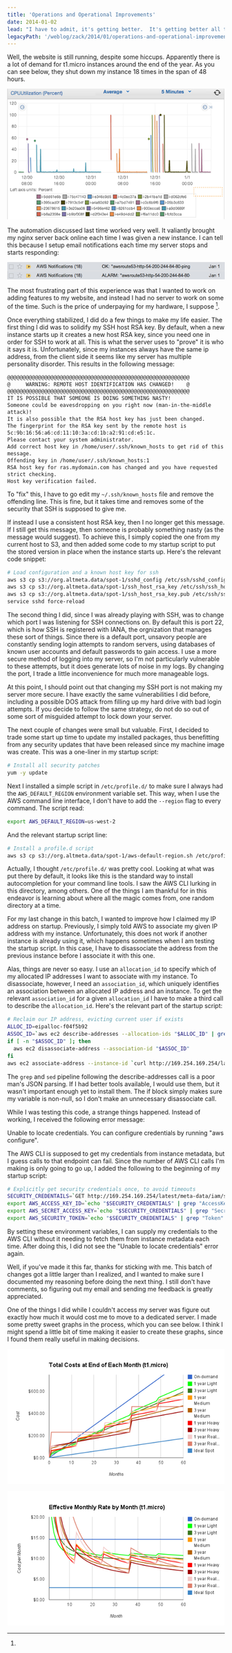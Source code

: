 ```yaml
---
title: 'Operations and Operational Improvements'
date: 2014-01-02
lead: "I have to admit, it's getting better.  It's getting better all the time."
legacyPath: '/weblog/zack/2014/01/operations-and-operational-improvements.html'
---
```


Well, the website is still running, despite some hiccups. Apparently there is a lot of demand for t1.micro instances around the end of the year. As you can see below, they shut down my instance 18 times in the span of 48 hours.

![Graph of CPU Utilization over time for 19 instances.](./unstable-spot-instance.png 'Notice how it just keeps failing.')

The automation discussed last time worked very well. It valiantly brought my nginx server back online each time I was given a new instance. I can tell this because I setup email notifications each time my server stops and starts responding:

![Screenshot of two gmail conversations showing 18 ALARM and OK notifications](./health-check-notifications.png "It's not spam, really!")

The most frustrating part of this experience was that I wanted to work on adding features to my website, and instead I had no server to work on some of the time. Such is the price of underpaying for my hardware, I suppose [^1].

Once everything stabilized, I did do a few things to make my life easier. The first thing I did was to solidify my SSH host RSA key. By default, when a new instance starts up it creates a new host RSA key, since you need one in order for SSH to work at all. This is what the server uses to "prove" it is who it says it is. Unfortunately, since my instances always have the same ip address, from the client side it seems like my server has multiple personality disorder. This results in the following message:

```
@@@@@@@@@@@@@@@@@@@@@@@@@@@@@@@@@@@@@@@@@@@@@@@@@@@@@@@@@@@
@     WARNING: REMOTE HOST IDENTIFICATION HAS CHANGED!    @
@@@@@@@@@@@@@@@@@@@@@@@@@@@@@@@@@@@@@@@@@@@@@@@@@@@@@@@@@@@
IT IS POSSIBLE THAT SOMEONE IS DOING SOMETHING NASTY!
Someone could be eavesdropping on you right now (man-in-the-middle attack)!
It is also possible that the RSA host key has just been changed.
The fingerprint for the RSA key sent by the remote host is
5c:9b:16:56:a6:cd:11:10:3a:cd:1b:a2:91:cd:e5:1c.
Please contact your system administrator.
Add correct host key in /home/user/.ssh/known_hosts to get rid of this message.
Offending key in /home/user/.ssh/known_hosts:1
RSA host key for ras.mydomain.com has changed and you have requested strict checking.
Host key verification failed.
```

To "fix" this, I have to go edit my `~/.ssh/known_hosts` file and remove the offending line. This is fine, but it takes time and removes some of the security that SSH is supposed to give me.

If instead I use a consistent host RSA key, then I no longer get this message. If I still get this message, then someone is probably something nasty (as the message would suggest). To achieve this, I simply copied the one from my current host to S3, and then added some code to my startup script to put the stored version in place when the instance starts up. Here's the relevant code snippet:

```sh
# Load configuration and a known host key for ssh
aws s3 cp s3://org.altmeta.data/spot-1/sshd_config /etc/ssh/sshd_config
aws s3 cp s3://org.altmeta.data/spot-1/ssh_host_rsa_key /etc/ssh/ssh_host_rsa_key
aws s3 cp s3://org.altmeta.data/spot-1/ssh_host_rsa_key.pub /etc/ssh/ssh_host_rsa_key.pub
service sshd force-reload
```

The second thing I did, since I was already playing with SSH, was to change which port I was listening for SSH connections on. By default this is port 22, which is how SSH is registered with IANA, the orgnization that manages these sort of things. Since there is a default port, unsavory people are constantly sending login attempts to random servers, using databases of known user accounts and default passwords to gain access. I use a more secure method of logging into my server, so I'm not particularly vulnerable to these attempts, but it does generate lots of noise in my logs. By changing the port, I trade a little inconvenience for much more manageable logs.

At this point, I should point out that changing my SSH port is not making my server more secure. I have exactly the same vulnerabilities I did before, including a possible DOS attack from filling up my hard drive with bad login attempts. If you decide to follow the same strategy, do not do so out of some sort of misguided attempt to lock down your server.

The next couple of changes were small but valuable. First, I decided to trade some start up time to update my installed packages, thus benefitting from any security updates that have been released since my machine image was create. This was a one-liner in my startup script:

```sh
# Install all security patches
yum -y update
```

Next I installed a simple script in `/etc/profile.d/` to make sure I always had the `AWS_DEFAULT_REGION` environment variable set. This way, when I use the AWS command line interface, I don't have to add the `--region` flag to every command. The script read:

```sh
export AWS_DEFAULT_REGION=us-west-2
```

And the relevant startup script line:

```sh
# Install a profile.d script
aws s3 cp s3://org.altmeta.data/spot-1/aws-default-region.sh /etc/profile.d/aws-default-region.sh
```

Actually, I thought `/etc/profile.d/` was pretty cool. Looking at what was put there by default, it looks like this is the standard way to install autocompletion for your command line tools. I saw the AWS CLI lurking in this directory, among others. One of the things I am thankful for in this endeavor is learning about where all the magic comes from, one random directory at a time.

For my last change in this batch, I wanted to improve how I claimed my IP address on startup. Previously, I simply told AWS to associate my given IP address with my instance. Unfortunately, this does not work if another instance is already using it, which happens sometimes when I am testing the startup script. In this case, I have to disassociate the address from the previous instance before I associate it with this one.

Alas, things are never so easy. I use an `allocation_id` to specify which of my allocated IP addresses I want to associate with my instance. To disassociate, however, I need an `association_id`, which uniquely identifies an association between an allocated IP address and an instance. To get the relevant `association_id` for a given `allocation_id` I have to make a third call to describe the `allocation_id`. Here's the relevant part of the startup script:

```sh
# Reclaim our IP address, evicting current user if exists
ALLOC_ID=eipalloc-f04f5b92
ASSOC_ID=`aws ec2 describe-addresses --allocation-ids "$ALLOC_ID" | grep AssociationId | sed -e 's/.*"AssociationId": "\(.*\)".*/\1/'`
if [ -n "$ASSOC_ID" ]; then
  aws ec2 disassociate-address --association-id "$ASSOC_ID"
fi
aws ec2 associate-address --instance-id `curl http://169.254.169.254/latest/meta-data/instance-id` --allocation-id "$ALLOC_ID"
```

The `grep` and `sed` pipeline following the describe-addresses call is a poor man's JSON parsing. If I had better tools available, I would use them, but it wasn't important enough yet to install them. The if block simply makes sure my variable is non-null, so I don't make an unnecessary disassociate call.

While I was testing this code, a strange things happened. Instead of working, I received the following error message:

Unable to locate credentials. You can configure credentials by running "aws configure".

The AWS CLI is supposed to get my credentials from instance metadata, but I guess calls to that endpoint can fail. Since the number of AWS CLI calls I'm making is only going to go up, I added the following to the beginning of my startup script:

```sh
# Explicitly get security credentials once, to avoid timeouts
SECURITY_CREDENTAILS=`GET http://169.254.169.254/latest/meta-data/iam/security-credentials/Spot-1/`
export AWS_ACCESS_KEY_ID=`echo "$SECURITY_CREDENTIALS" | grep "AccessKeyId" | sed -e 's/.*"AccessKeyId".*:.*"\(.*\)".*/\1/'`
export AWS_SECRET_ACCESS_KEY=`echo "$SECURITY_CREDENTIALS" | grep "SecretAccessKey" | sed -e 's/.*"SecretAccessKey".*:.*"\(.*\)".*/\1/'`
export AWS_SECURITY_TOKEN=`echo "$SECURITY_CREDENTIALS" | grep "Token" | sed -e 's/.*"Token".*:.* "\(.*\)".*/\1/'`
```

By setting these environment variables, I can supply my credentials to the AWS CLI without it needing to fetch them from instance metadata each time. After doing this, I did not see the "Unable to locate credentials" error again.

Well, if you've made it this far, thanks for sticking with me. This batch of changes got a little larger than I realized, and I wanted to make sure I documented my reasoning before doing the next thing. I still don't have comments, so figuring out my email and sending me feedback is greatly appreciated.

[^1]:

  One of the things I did while I couldn't access my server was figure out exactly how much it would cost me to move to a dedicated server. I made some pretty sweet graphs in the process, which you can see below. I think I might spend a little bit of time making it easier to create these graphs, since I found them really useful in making decisions.

  ![Graph of t1.micro instance total cost over time, based on contract](./t1-micro-total-cost-by-month.png 'The sharp upward spikes are when you pay the upfront cost again')

  ![Graph of t1.micro instance monthly cost over time, based on contract](./t1-micro-monthly-cost-by-month.png 'This graph makes it easier to compare running costs, I think')
